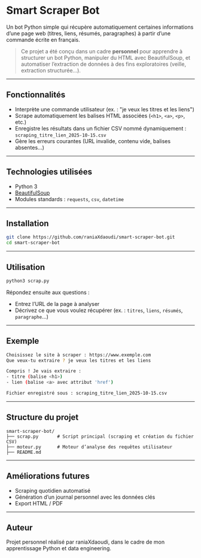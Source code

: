 # Smart Scraper Bot

Un bot Python simple qui récupère automatiquement certaines informations d’une page web (titres, liens, résumés, paragraphes) à partir d’une commande écrite en français.

> Ce projet a été conçu dans un cadre **personnel** pour apprendre à structurer un bot Python, manipuler du HTML avec BeautifulSoup, et automatiser l’extraction de données à des fins exploratoires (veille, extraction structurée…).

---

## Fonctionnalités

- Interprète une commande utilisateur (ex. : "je veux les titres et les liens")
- Scrape automatiquement les balises HTML associées (`<h1>`, `<a>`, `<p>`, etc.)
- Enregistre les résultats dans un fichier CSV nommé dynamiquement :
  `scraping_titre_lien_2025-10-15.csv`
- Gère les erreurs courantes (URL invalide, contenu vide, balises absentes…)

---

## Technologies utilisées

- Python 3
- [BeautifulSoup](https://www.crummy.com/software/BeautifulSoup/)
- Modules standards : `requests`, `csv`, `datetime`

---

## Installation

```bash
git clone https://github.com/raniaXdaoudi/smart-scraper-bot.git
cd smart-scraper-bot
```

---

## Utilisation

```bash
python3 scrap.py
```

Répondez ensuite aux questions :
- Entrez l’URL de la page à analyser
- Décrivez ce que vous voulez récupérer
  (ex. : `titres`, `liens`, `résumés`, `paragraphe`…)

---

## Exemple

```bash
Choisissez le site à scraper : https://www.exemple.com
Que veux-tu extraire ? je veux les titres et les liens

Compris ! Je vais extraire :
- titre (balise <h1>)
- lien (balise <a> avec attribut 'href')

Fichier enregistré sous : scraping_titre_lien_2025-10-15.csv
```

---

## Structure du projet

```
smart-scraper-bot/
├── scrap.py       # Script principal (scraping et création du fichier CSV)
├── moteur.py      # Moteur d’analyse des requêtes utilisateur
├── README.md
```

---

## Améliorations futures

- Scraping quotidien automatisé
- Génération d’un journal personnel avec les données clés
- Export HTML / PDF

---

## Auteur

Projet personnel réalisé par raniaXdaoudi, dans le cadre de mon apprentissage Python et data engineering.

